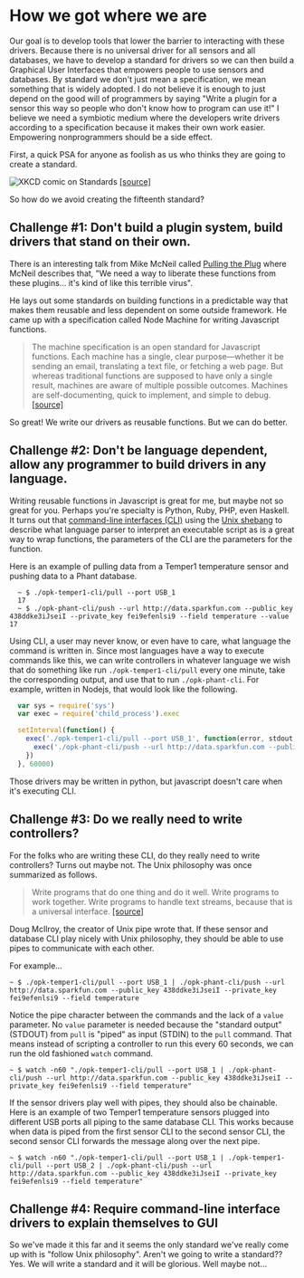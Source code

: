 
# How we got where we are

Our goal is to develop tools that lower the barrier to interacting with these drivers. Because there is no universal driver for all sensors and all databases, we have to develop a standard for drivers so we can then build a Graphical User Interfaces that empowers people to use sensors and databases. By standard we don't just mean a specification, we mean something that is widely adopted. I do not believe it is enough to just depend on the good will of programmers by saying "Write a plugin for a sensor this way so people who don't know how to program can use it!" I believe we need a symbiotic medium where the developers write drivers according to a specification because it makes their own work easier. Empowering nonprogrammers should be a side effect.

First, a quick PSA for anyone as foolish as us who thinks they are going to create a standard.

![XKCD comic on Standards](https://imgs.xkcd.com/comics/standards.png)
[[source]](https://xkcd.com/927/)

So how do we avoid creating the fifteenth standard?

## Challenge #1: Don't build a plugin system, build drivers that stand on their own.
There is an interesting talk from Mike McNeil called [Pulling the Plug](https://www.youtube.com/watch?v=72jI0dQx7pw#t=572) where McNeil describes that, "We need a way to liberate these functions from these plugins... it's kind of like this terrible virus".

He lays out some standards on building functions in a predictable way that makes them reusable and less dependent on some outside framework.  He came up with a specification called Node Machine for writing Javascript functions.

> The machine specification is an open standard for Javascript functions. Each machine has a single, clear purpose—whether it be sending an email, translating a text file, or fetching a web page. But whereas traditional functions are supposed to have only a single result, machines are aware of multiple possible outcomes. Machines are self-documenting, quick to implement, and simple to debug.
[[source]](http://node-machine.org/)

So great! We write our drivers as reusable functions. But we can do better.

## Challenge #2: Don't be language dependent, allow any programmer to build drivers in any language.
Writing reusable functions in Javascript is great for me, but maybe not so great for you. Perhaps you're specialty is Python, Ruby, PHP, even Haskell. It turns out that [command-line interfaces (CLI)](http://en.wikipedia.org/wiki/Command-line_interface) using the [Unix shebang](http://en.wikipedia.org/wiki/Shebang_%28Unix%29) to describe what language parser to interpret an executable script as is a great way to wrap functions, the parameters of the CLI are the parameters for the function.

Here is an example of pulling data from a Temper1 temperature sensor and pushing data to a Phant database.
```
  ~ $ ./opk-temper1-cli/pull --port USB_1
  17
  ~ $ ./opk-phant-cli/push --url http://data.sparkfun.com --public_key 438ddke3iJseiI --private_key fei9efenlsi9 --field temperature --value 17
```

Using CLI, a user may never know, or even have to care, what language the command is written in. Since most languages have a way to execute commands like this, we can write controllers in whatever language we wish that do something like run `./opk-temper1-cli/pull` every one minute, take the corresponding output, and use that to run `./opk-phant-cli`. For example, written in Nodejs, that would look like the following.

```javascript
  var sys = require('sys')
  var exec = require('child_process').exec

  setInterval(function() {
    exec('./opk-temper1-cli/pull --port USB_1', function(error, stdout, stderr) {
      exec('./opk-phant-cli/push --url http://data.sparkfun.com --public_key 438ddke3iJseiI --private_key fei9efenlsi9 --field temperature --value ' + stdout)
    })
  }, 60000)
```

Those drivers may be written in python, but javascript doesn't care when it's executing CLI.

## Challenge #3: Do we really need to write controllers?
For the folks who are writing these CLI, do they really need to write controllers? Turns out maybe not. The Unix philosophy was once summarized as follows.

> Write programs that do one thing and do it well. Write programs to work together. Write programs to handle text streams, because that is a universal interface. [[source]](http://en.wikipedia.org/wiki/Unix_philosophy#Doug_McIlroy_on_Unix_programming)

Doug McIlroy, the creator of Unix pipe wrote that. If these sensor and database CLI play nicely with Unix philosophy, they should be able to use pipes to communicate with each other.

For example...
```
~ $ ./opk-temper1-cli/pull --port USB_1 | ./opk-phant-cli/push --url http://data.sparkfun.com --public_key 438ddke3iJseiI --private_key fei9efenlsi9 --field temperature
```

Notice the pipe character between the commands and the lack of a `value` parameter. No `value` parameter is needed because the "standard output" (STDOUT) from `pull` is "piped" as input (STDIN) to the `pull` command. That means instead of scripting a controller to run this every 60 seconds, we can run the old fashioned `watch` command.

```
~ $ watch -n60 "./opk-temper1-cli/pull --port USB_1 | ./opk-phant-cli/push --url http://data.sparkfun.com --public_key 438ddke3iJseiI --private_key fei9efenlsi9 --field temperature"
```

If the sensor drivers play well with pipes, they should also be chainable. Here is an example of two Temper1 temperature sensors plugged into different USB ports all piping to the same database CLI. This works because when data is piped from the first sensor CLI to the second sensor CLI, the second sensor CLI forwards the message along over the next pipe.


```
~ $ watch -n60 "./opk-temper1-cli/pull --port USB_1 | ./opk-temper1-cli/pull --port USB_2 | ./opk-phant-cli/push --url http://data.sparkfun.com --public_key 438ddke3iJseiI --private_key fei9efenlsi9 --field temperature"
```


## Challenge #4: Require command-line interface drivers to explain themselves to GUI
So we've made it this far and it seems the only standard we've really come up with is "follow Unix philosophy". Aren't we going to write a standard?? Yes. We will write a standard and it will be glorious. Well maybe not...
